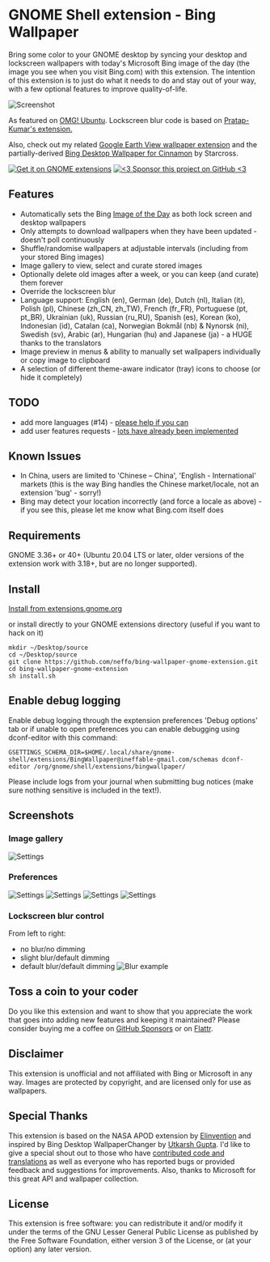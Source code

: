 # GNOME Shell extension - Bing Wallpaper

Bring some color to your GNOME desktop by syncing your desktop and lockscreen wallpapers with today's Microsoft Bing image of the day (the image you see when you visit Bing.com) with this extension. The intention of this extension is to just do what it needs to do and stay out of your way, with a few optional features to improve quality-of-life.

![Screenshot](/screenshot/notification.png)

As featured on [OMG! Ubuntu](https://www.omgubuntu.co.uk/2017/07/bing-wallpaper-changer-gnome-extension). Lockscreen blur code is based on [Pratap-Kumar's extension.](https://github.com/PRATAP-KUMAR/Control_Blur_Effect_On_Lock_Screen)

Also, check out my related [Google Earth View wallpaper extension](https://github.com/neffo/earth-view-wallpaper-gnome-extension) and the partially-derived [Bing Desktop Wallpaper for Cinnamon](https://github.com/Starcross/bing-wallpaper-cinnamon) by Starcross.

[![Get it on GNOME extensions](/screenshot/get_it_on_gnome_extensions.png)](https://extensions.gnome.org/extension/1262/bing-wallpaper-changer/) [![<3 Sponsor this project on GitHub <3](/screenshot/sponsor.png)](https://github.com/sponsors/neffo)

## Features

* Automatically sets the Bing [Image of the Day](https://www.microsoft.com/en-us/bing/bing-wallpaper) as both lock screen and desktop wallpapers
* Only attempts to download wallpapers when they have been updated - doesn't poll continuously
* Shuffle/randomise wallpapers at adjustable intervals (including from your stored Bing images)
* Image gallery to view, select and curate stored images
* Optionally delete old images after a week, or you can keep (and curate) them forever
* Override the lockscreen blur
* Language support: English (en), German (de), Dutch (nl), Italian (it), Polish (pl), Chinese (zh_CN, zh_TW), French (fr_FR), Portuguese (pt, pt_BR), Ukrainian (uk), Russian (ru_RU), Spanish (es), Korean (ko), Indonesian (id), Catalan (ca), Norwegian Bokmål (nb) & Nynorsk (ni), Swedish (sv), Arabic (ar), Hungarian (hu) and Japanese (ja) - a HUGE thanks to the translators
* Image preview in menus & ability to manually set wallpapers individually or copy image to clipboard
* A selection of different theme-aware indicator (tray) icons to choose (or hide it completely)

## TODO

* add more languages (#14) - [please help if you can](https://github.com/neffo/bing-wallpaper-gnome-extension/issues/14)
* add user features requests - [lots have already been implemented](https://github.com/neffo/bing-wallpaper-gnome-extension/issues?q=is%3Aissue+label%3Aenhancement+is%3Aclosed)

## Known Issues

* In China, users are limited to 'Chinese – China', 'English - International' markets (this is the way Bing handles the Chinese market/locale, not an extension 'bug' - sorry!)
* Bing may detect your location incorrectly (and force a locale as above) - if you see this, please let me know what Bing.com itself does

## Requirements

GNOME 3.36+ or 40+ (Ubuntu 20.04 LTS or later, older versions of the extension work with 3.18+, but are no longer supported).

## Install

[Install from extensions.gnome.org](https://extensions.gnome.org/extension/1262/bing-wallpaper-changer/)

or install directly to your GNOME extensions directory (useful if you want to hack on it)

```
mkdir ~/Desktop/source
cd ~/Desktop/source
git clone https://github.com/neffo/bing-wallpaper-gnome-extension.git
cd bing-wallpaper-gnome-extension
sh install.sh
```

## Enable debug logging

Enable debug logging through the exptension preferences 'Debug options' tab or if unable to open preferences you can enable debugging using dconf-editor with this command:
```
GSETTINGS_SCHEMA_DIR=$HOME/.local/share/gnome-shell/extensions/BingWallpaper@ineffable-gmail.com/schemas dconf-editor /org/gnome/shell/extensions/bingwallpaper/
```

Please include logs from your journal when submitting bug notices (make sure nothing sensitive is included in the text!).

## Screenshots

### Image gallery

![Settings](/screenshot/settings5.png)

### Preferences

![Settings](/screenshot/settings.png)
![Settings](/screenshot/settings2.png)
![Settings](/screenshot/settings3.png)
![Settings](/screenshot/settings4.png)


### Lockscreen blur control
From left to right: 
* no blur/no dimming
* slight blur/default dimming
* default blur/default dimming
![Blur example](/screenshot/blurexample.jpg)

## Toss a coin to your coder

Do you like this extension and want to show that you appreciate the work that goes into adding new features and keeping it maintained? Please consider buying me a coffee on [GitHub Sponsors](https://github.com/sponsors/neffo) or on [Flattr](https://flattr.com/@neffo).

## Disclaimer

This extension is unofficial and not affiliated with Bing or Microsoft in any way. Images are protected by copyright, and are licensed only for use as wallpapers.

## Special Thanks

This extension is based on the NASA APOD extension by [Elinvention](https://github.com/Elinvention)
and inspired by Bing Desktop WallpaperChanger by [Utkarsh Gupta](https://github.com/UtkarshGpta). I'd like to give a special shout out to those who have [contributed code and translations](https://github.com/neffo/bing-wallpaper-gnome-extension/graphs/contributors) as well as everyone who has reported bugs or provided feedback and suggestions for improvements. Also, thanks to Microsoft for this great API and wallpaper collection.

## License

This extension is free software: you can redistribute it and/or modify it under the terms of the GNU Lesser General Public License as published by the Free Software Foundation, either version 3 of the License, or (at your option) any later version.
